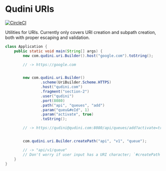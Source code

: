 # Qudini URIs

[![CircleCI](https://circleci.com/gh/qudini/qudini-uri.svg?style=svg)](https://circleci.com/gh/qudini/qudini-uri)

Utilities for URIs. Currently only covers URI creation and subpath creation, both with proper escaping and validation.

```java
class Application {
    public static void main(String[] args) {
        new com.qudini.uri.Builder().host("google.com").toString();

        // -> https://google.com


        new com.qudini.uri.Builder()
                .scheme(UriBuilder.Scheme.HTTPS)
                .host("qudini.com")
                .fragment("section-2")
                .user("qudini")
                .port(8080)
                .path("api", "queues", "add")
                .param("queu&#eId", 1)
                .param("activate", true)
                .toString();

        // -> https://qudini@qudini.com:8080/api/queues/add?activate=true&queu%26%23eId=1#section-2


        com.qudini.uri.Builder.createPath("api", "v1", "queue");

        // -> "api/v1/queue"
        // Don't worry if user input has a URI character; `#createPath`, like the rest of the Builder, will escape it.
    }
}
 ```